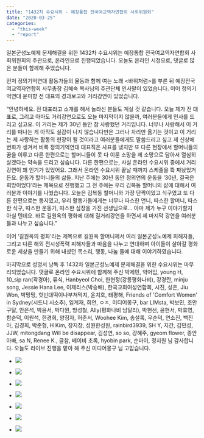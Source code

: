 ```yaml
---
title: "1432차 수요시위 - 예장통합 전국여교역자연합회 사회위원회"
date: "2020-03-25"
categories: 
  - "this-week"
  - "report"
---
```


일본군성노예제 문제해결을 위한 1432차 수요시위는 예장통합 전국여교역자연합회 사회위원회의 주관으로, 온라인으로 진행되었습니다. 오늘도 온라인 시청으로, 댓글로 많은 분들이 함께해 주었습니다.

먼저 정의기억연대 활동가들의 율동과 함께 여는 노래 <바위처럼>를 부른 뒤 예장전국여교역자연합회 사무총장 김혜숙 목사님의 주관단체 인사말이 있었습니다. 이어 정의기억연대 윤미향 전 대표의 경과보고와 거리강연이 있었습니다.

“안녕하세요. 전 대표라고 소개를 해서 놀라신 분들도 계실 것 같습니다. 오늘 제가 전 대표로, 그리고 아마도 거리강연으로도 오늘 마지막이지 않을까, 여러분들에게 인사를 드리고 싶고요. 이 거리는 제가 30년 동안 참 사랑했던 거리입니다. 너무나 사랑해서 이 거리를 떠나는 게 아직도 실감이 나지 않습니다만은 그러나 자리만 옮기는 것이고 이 거리는 제 사랑하는 활동의 현장이 될 것이라고 여러분들에게도 말씀드리고 싶고 제 신상에 변화가 생겨서 비록 정의기억연대 대표직은 사표를 냈지만 또 다른 현장에서 할머니들의 꿈을 이루고 다른 한편으로는 할머니들이 못 다 이룬 소망을 제 소망으로 담아서 열심히 살겠다는 약속을 드리고 싶습니다. 다른 한편으로는, 사실 온라인 수요시위 중에서 거리강연이 꽤 인기가 있었어요. 그래서 온라인 수요시위 끝날 때까지 스케줄을 쫙 짜놨었거든요. 운동가 할머니들의 삶들. 지난 주에는 30년 동안 정의연의 운동을 ‘30년, 결국은 희망이었다’라는 제목으로 진행했고 그 전 주에는 우리 김복동 할머니의 삶에 대해서 여러분과 이야기를 나눴습니다. 오늘은 김복동 할머니와 가장 단짝이었고 식구였고 또 다른 한편으로는 동지였고, 우리 활동가들에게는 너무나 따스한 언니, 따스한 할머니, 따스한 식구, 따스한 운동가, 따스한 심장을 가진 선생님으로... 아마 제가 누구 이야기할지 아실 텐데요. 바로 길원옥의 평화에 대해 길거리강연을 하면서 제 마지막 강연을 여러분들과 나누고 싶습니다.”

이어 ‘길원옥의 평화’라는 제목으로 길원옥 할머니께서 여러 일본군성노예제 피해자들, 그리고 다른 해외 전시성폭력 피해자들과 마음을 나누고 연대하며 아이들이 살아갈 평화로운 세상을 만들기 위해 내셨던 목소리, 행동, 나눔 들에 대해 이야기하였습니다.

마지막으로 성명서 낭독 후 1432차 일본군성노예제 문제해결을 위한 수요시위는 마무리되었습니다. 댓글로 온라인 수요시위에 함께해 주신 박제민, 악어입, young H, 10\_sip ran(곽경아), 류식, Hanbyeol Choi, 한현정(강릉평화나비), 강경란, minju song, Jessie Hana Lee, 이제리스(박승배), 한국교회여성연합회, 시진, 성은, Jiu Won, 박밍밍, 힛빈대떡이나부쳐먹지, 윤치호, 태평해, Friends of 'Comfort Women' in Sydney(시드니 시소추), 임계재, 희연, ㅇㅈ, 미디어몽구, bar LIMsta, 박보민, 조안구달, 안은석, 박윤서, 박다원, 방성철, Ally(평화나비 남달리), 박현선, 윤현서, 박효영, 함순덕, 이원석, 한경희, 양징자, 허준서, Woohee Kim, 송셜록, 우순덕, 연소진, 백진아, 김경희, 박준형, H Kim, 장지창, 성원한성원, rainbird3939, SH Y, 지간, 김민성, JJW, mitongdang Will be disappear, 김성연, so so, 강혜주, gyeom flower, 종안아빠, sa N, Renee K., 글참, 베이비 초록, hyobin park, 순마이, 정지원 님 감사합니다. 오늘도 라이브 진행을 맡아 해 주신 미디어몽구 님 고맙습니다.

- ![](https://r2.womenandwar.net/2020/03/크기변환IMGP5739.jpg)
    
- ![](https://r2.womenandwar.net/2020/03/크기변환IMGP5747.jpg)
    
- ![](https://r2.womenandwar.net/2020/03/크기변환IMGP5752.jpg)
    
- ![](https://r2.womenandwar.net/2020/03/크기변환IMGP5762.jpg)
    
- ![](https://r2.womenandwar.net/2020/03/크기변환IMGP5768.jpg)
    
- ![](https://r2.womenandwar.net/2020/03/크기변환IMGP5803.jpg)
    
- ![](https://r2.womenandwar.net/2020/03/크기변환IMGP5827.jpg)
